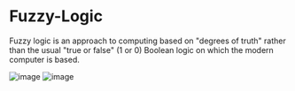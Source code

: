 # Fuzzy-Logic
Fuzzy logic is an approach to computing based on "degrees of truth" rather than the usual "true or false" (1 or 0) Boolean logic on which the modern computer is based. 


![image](https://user-images.githubusercontent.com/101546087/215302951-8535a79a-02d5-49a1-a20f-8aeb971a3f3a.png)
![image](https://user-images.githubusercontent.com/101546087/215302973-ae932214-8836-4506-8624-efff222c6373.png)
